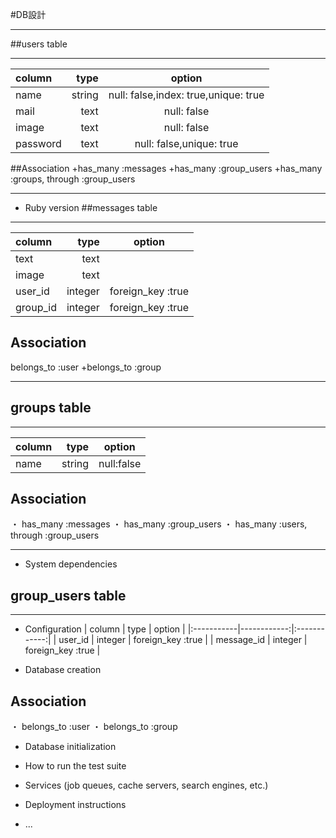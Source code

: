 #DB設計
***
##users table
***

| column | type | option |
|:-----------|------------:|:------------:|
| name       | string      | null: false,index: true,unique: true         |
| mail     | text      | null: false       |
| image       | text        | null: false         |
| password    | text          | null: false,unique: true           |

##Association
+has_many :messages
+has_many :group_users
+has_many :groups, through :group_users
***

* Ruby version
##messages table
***

| column | type | option |
|:-----------|------------:|:------------:|
| text       | text        |              |
| image      | text        |              |
| user_id    | integer     | foreign_key :true |
| group_id   | integer     | foreign_key :true |

## Association
belongs_to :user
+belongs_to :group
***

## groups table
***

| column | type | option |
|:-----------|------------:|:------------:|
| name       | string        | null:false         |


## Association
・ has_many :messages
・ has_many :group_users
・ has_many :users, through :group_users
***

* System dependencies
## group_users table
***

* Configuration
| column | type | option |
|:-----------|------------:|:------------:|
| user_id      | integer        | foreign_key :true         |
| message_id     | integer      | foreign_key :true       |

* Database creation
## Association
・ belongs_to :user
・ belongs_to :group

* Database initialization

* How to run the test suite

* Services (job queues, cache servers, search engines, etc.)

* Deployment instructions

* ...
